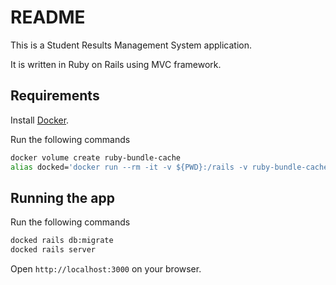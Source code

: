# README

This is a Student Results Management System application.

It is written in Ruby on Rails using MVC framework.

## Requirements
Install [Docker](https://www.docker.com/products/docker-desktop/).

Run the following commands

```bash
docker volume create ruby-bundle-cache
alias docked='docker run --rm -it -v ${PWD}:/rails -v ruby-bundle-cache:/bundle -p 3000:3000 ghcr.io/rails/cli'
```

## Running the app
Run the following commands

```bash
docked rails db:migrate
docked rails server
```

Open `http://localhost:3000` on your browser.

